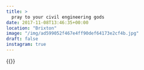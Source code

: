```yaml
---
title: >
  pray to your civil engineering gods
date: 2017-11-08T13:46:35+00:00
location: "Brixton"
image: "/img/ad599052f467e4ff90def64173e2cf4b.jpg"
draft: false
instagram: true
---
```


{{<photo src="/img/ad599052f467e4ff90def64173e2cf4b.jpg">}}
